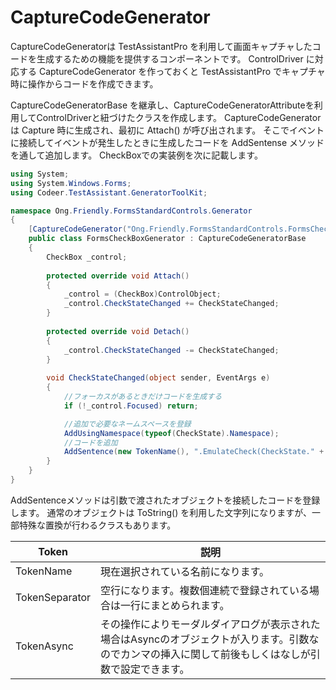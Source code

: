 # CaptureCodeGenerator

CaptureCodeGeneratorは TestAssistantPro を利用して画面キャプチャしたコードを生成するための機能を提供するコンポーネントです。
ControlDriver に対応する CaptureCodeGenerator を作っておくと TestAssistantPro でキャプチャ時に操作からコードを作成できます。

CaptureCodeGeneratorBase を継承し、CaptureCodeGeneratorAttributeを利用してControlDriverと紐づけたクラスを作成します。
CaptureCodeGenerator は Capture 時に生成され、最初に Attach() が呼び出されます。
そこでイベントに接続してイベントが発生したときに生成したコードを AddSentense メソッドを通して追加します。
CheckBoxでの実装例を次に記載します。

```cs
using System;
using System.Windows.Forms;
using Codeer.TestAssistant.GeneratorToolKit;

namespace Ong.Friendly.FormsStandardControls.Generator
{
    [CaptureCodeGenerator("Ong.Friendly.FormsStandardControls.FormsCheckBox")]
    public class FormsCheckBoxGenerator : CaptureCodeGeneratorBase
    {
        CheckBox _control;
        
        protected override void Attach()
        {
            _control = (CheckBox)ControlObject;
            _control.CheckStateChanged += CheckStateChanged;
        }
        
        protected override void Detach()
        {
            _control.CheckStateChanged -= CheckStateChanged;
        }
        
        void CheckStateChanged(object sender, EventArgs e)
        {
            //フォーカスがあるときだけコードを生成する
            if (!_control.Focused) return;

            //追加で必要なネームスペースを登録
            AddUsingNamespace(typeof(CheckState).Namespace);
            //コードを追加
            AddSentence(new TokenName(), ".EmulateCheck(CheckState." + _control.CheckState, new TokenAsync(CommaType.Before), ");");
        }
    }
}
```
<!--TODO: 次の内容がよくわからない。引数で渡されたオブジェクトを接続したコードとは？-->
AddSentenceメソッドは引数で渡されたオブジェクトを接続したコードを登録します。
通常のオブジェクトは ToString() を利用した文字列になりますが、一部特殊な置換が行わるクラスもあります。

|  Token  |  説明  |
| ---- | ---- |
|  TokenName  |  現在選択されている名前になります。  |
|  TokenSeparator  |  空行になります。複数個連続で登録されている場合は一行にまとめられます。  |
|  TokenAsync  |  その操作によりモーダルダイアログが表示された場合はAsyncのオブジェクトが入ります。引数なのでカンマの挿入に関して前後もしくはなしが引数で設定できます。  |
